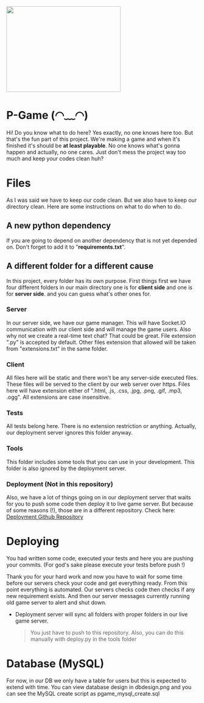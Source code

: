 <img src="https://i.ibb.co/Jn4Nyqf/cool.png" width="300" height="225">

# P-Game (◠﹏◠)

Hi! Do you know what to do here? Yes exactly, no one knows here too. But that's the fun part of this project. We're making a game and when it's finished it's should be **at least playable**.
No one knows what's gonna happen and actually, no one cares. Just don't mess the project way too much and keep your codes clean huh?

# Files

As I was said we have to keep our code clean. But we also have to keep our directory clean. Here are some instructions on what to do when to do.

## A new python dependency

If you are going to depend on another dependency that is not yet depended on. Don't forget to add it to "**requirements.txt**".

## A different folder for a different cause

In this project, every folder has its own purpose. First things first we have four different folders in our main directory one is for **client side** and one is for **server side**.
and you can guess what's other ones for.

### Server

In our server side, we have our game manager. This will have Socket.IO communication with our client side and will manage the game users. Also why not we create a real-time text chat? That could be great. File extension ".py" is accepted by default. Other files extension that allowed will be taken from "extensions.txt" in the same folder.

### Client

All files here will be static and there won't be any server-side executed files. These files will be served to the client by our web server over https. Files here will have extension either of ".html, .js, .css, .jpg, .png, .gif, .mp3, .ogg".
All extensions are case insensitive.

### Tests

All tests belong here. There is no extension restriction or anything. Actually, our deployment server ignores this folder anyway.

### Tools

This folder includes some tools that you can use in your development. This folder is also ignored by the deployment server.

### Deployment (Not in this repository)

Also, we have a lot of things going on in our deployment server that waits for you to push some code then deploy it to live game server. But because of some reasons (!), those are in a different repository. Check here: [Deployment Github Repository](https://github.com/Nycrera/Deployment-pgame)

# Deploying

You had written some code, executed your tests and here you are pushing your commits.
(For god's sake please execute your tests before push !)

Thank you for your hard work and now you have to wait for some time before our servers check your code and get everything ready. From this point everything is automated.
Our servers checks code then checks if any new requirement exists. And then our server messages currently running old game server to alert and shut down.

- Deployment server will sync all folders with proper folders in our live game server.
  > You just have to push to this repository. Also, you can do this manually with deploy.py in the tools folder

# Database (MySQL)

For now, in our DB we only have a table for users but this is expected to extend with time.
You can view database design in dbdesign.png and you can see the MySQL create script as pgame_mysql_create.sql
